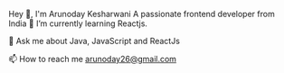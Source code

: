 Hey 👋, I'm Arunoday Kesharwani
A passionate frontend developer from India
🌱 I’m currently learning Reactjs.

💬 Ask me about Java, JavaScript and ReactJs

📫 How to reach me arunoday26@gmail.com
